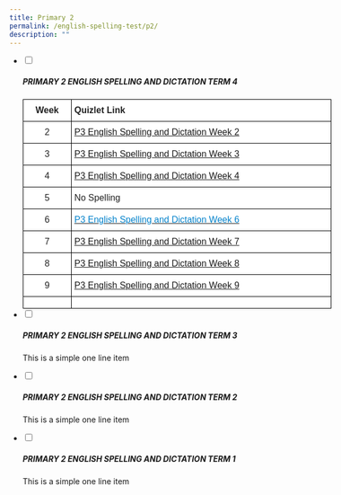 ```yaml
---
title: Primary 2
permalink: /english-spelling-test/p2/
description: ""
---
```

<ul class="jekyllcodex_accordion">
  <li>
    <input type="checkbox" id="accordion1">
		<label for="accordion1"><h5>PRIMARY 2 ENGLISH SPELLING AND DICTATION TERM 4</h5></label>
    <div>
      <style type="text/css">
.tg  {border-collapse:collapse;border-spacing:0;margin:0px auto;}
.tg td{border-color:black;border-style:solid;border-width:1px;font-family:Arial, sans-serif;font-size:14px;
  overflow:hidden;padding:10px 5px;word-break:normal;}
.tg th{border-color:black;border-style:solid;border-width:1px;font-family:Arial, sans-serif;font-size:14px;
  font-weight:normal;overflow:hidden;padding:10px 5px;word-break:normal;}
.tg .tg-qcrs{background-color:#FFF;color:#0382CB;font-size:16px;text-align:left;vertical-align:top}
.tg .tg-oo65{background-color:#ffffff;color:#4067AE;font-size:16px;text-align:left;text-decoration:underline;vertical-align:middle}
.tg .tg-rivb{background-color:#FFF;color:#00E;font-size:16px;text-align:left;vertical-align:top}
.tg .tg-sf6z{background-color:#FFF;color:#222;font-size:16px;font-weight:bold;text-align:left;vertical-align:top}
.tg .tg-3cbn{background-color:#FFF;color:#222;font-size:16px;font-weight:bold;text-align:center;vertical-align:top}
.tg .tg-qec4{background-color:#FFF;color:#222;font-size:16px;text-align:center;vertical-align:top}
.tg .tg-g6yu{background-color:#FFF;color:#222;font-size:16px;text-align:left;vertical-align:top}
.tg .tg-qtsq{background-color:#FFF;color:#222;font-size:16px;text-align:left;vertical-align:middle}
</style>
<table class="tg" style="undefined;table-layout: fixed; width: 550px">
<colgroup>
<col style="width: 86px">
<col style="width: 464px">
</colgroup>
<tbody>
  <tr>
    <td class="tg-3cbn">Week</td>
    <td class="tg-sf6z">Quizlet Link</td>
  </tr>
  <tr>
    <td class="tg-qec4">2</td>
    <td class="tg-rivb"><a href="https://quizlet.com/_5niu9g?x=1jqt&i=1c2gxb" target="_blank" rel="noopener noreferrer">P3 English Spelling and Dictation Week 2</a></td>
  </tr>
  <tr>
    <td class="tg-qec4">3</td>
    <td class="tg-rivb"><a href="https://quizlet.com/_5niwhe?x=1jqt&i=1c2gxbhttps://quizlet.com/_5niwhe?x=1jqt&i=1c2gxb" target="_blank" rel="noopener noreferrer">P3 English Spelling and Dictation Week 3</a></td>
  </tr>
  <tr>
    <td class="tg-qec4">4</td>
    <td class="tg-rivb"><a href="https://quizlet.com/_5nizyy?x=1jqt&i=1c2gxb" target="_blank" rel="noopener noreferrer">P3 English Spelling and Dictation Week 4 </a></td>
  </tr>
  <tr>
    <td class="tg-qec4">5</td>
    <td class="tg-g6yu">No Spelling</td>
  </tr>
  <tr>
    <td class="tg-qec4">6</td>
    <td class="tg-qcrs"><a href="https://quizlet.com/_axyrsr?x=1jqt&i=1c2gxb" target="_blank" rel="noopener noreferrer"><span style="color:#0382CB">P3 English Spelling and Dictation Week 6</span></a></td>
  </tr>
  <tr>
    <td class="tg-qec4">7</td>
    <td class="tg-rivb"><a href="https://quizlet.com/_5nj2u4?x=1jqt&i=1c2gxb" target="_blank" rel="noopener noreferrer">P3 English Spelling and Dictation Week 7</a></td>
  </tr>
  <tr>
    <td class="tg-qec4">8</td>
    <td class="tg-rivb"><a href="https://quizlet.com/_5nj5lx?x=1jqt&i=1c2gxb" target="_blank" rel="noopener noreferrer">P3 English Spelling and Dictation Week 8</a></td>
  </tr>
  <tr>
    <td class="tg-qec4">9</td>
    <td class="tg-rivb"><a href="https://quizlet.com/_5nj1ik?x=1jqt&i=1c2gxb" target="_blank" rel="noopener noreferrer">P3 English Spelling and Dictation Week 9</a></td>
  </tr>
  <tr>
    <td class="tg-qtsq"></td>
    <td class="tg-oo65"></td>
  </tr>
</tbody>
</table>
    </div>
	</li>
	<li>
    <input type="checkbox" id="accordion2">
		<label for="accordion2"><h5>PRIMARY 2 ENGLISH SPELLING AND DICTATION TERM 3</h5></label>
    <div>
      <p>This is a simple one line item</p>
    </div>
	</li>
	<li>
    <input type="checkbox" id="accordion3">
		<label for="accordion3"><h5>PRIMARY 2 ENGLISH SPELLING AND DICTATION TERM 2</h5></label>
    <div>
      <p>This is a simple one line item</p>
    </div>
	</li>
	<li>
    <input type="checkbox" id="accordion4">
		<label for="accordion4"><h5>PRIMARY 2 ENGLISH SPELLING AND DICTATION TERM 1</h5></label>
    <div>
      <p>This is a simple one line item</p>
    </div>
	</li>
</ul>
